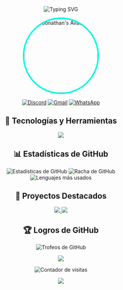 <div align="center">
  <img src="https://readme-typing-svg.herokuapp.com?font=Fira+Code&size=30&duration=3000&pause=1000&color=00F7E1&center=true&vCenter=true&width=435&lines=Hola%2C+soy+Jonathan;Desarrollador+de+Cuba;Bienvenido+a+mi+perfil" alt="Typing SVG" />
</div>

<p align="center">
  <img src="https://avatars.githubusercontent.com/u/167501371?s=400&u=69abc897b1e8083a24053bdea39659a511096f50&v=4" alt="Jonathan's Avatar" style="border-radius: 50%; width: 200px; height: 200px; object-fit: cover; border: 4px solid #00F7E1;">
</p>

<div align="center">
  <a href="https://discord.gg/grjy37fnDB" target="_blank"><img src="https://img.shields.io/badge/-Discord-7289DA?style=for-the-badge&logo=discord&logoColor=white" alt="Discord"></a>
  <a href="mailto:rodrj0184@gmail.com" target="_blank"><img src="https://img.shields.io/badge/-Gmail-D14836?style=for-the-badge&logo=gmail&logoColor=white" alt="Gmail"></a>
  <a href="https://wa.me/qr/45QRAPEZFSQBP1" target="_blank"><img src="https://img.shields.io/badge/-WhatsApp-25D366?style=for-the-badge&logo=whatsapp&logoColor=white" alt="WhatsApp"></a>
</div>

<h2 align="center">🚀 Tecnologías y Herramientas</h2>

<p align="center">
  <img src="https://skillicons.dev/icons?i=angular,discord,gcp,godot,java,js,mysql,nodejs,py,github,aws,ts,sqlite,html,php,css,bots,vercel" />
</p>

<h2 align="center">📊 Estadísticas de GitHub</h2>

<div align="center">
  <img src="https://github-readme-stats.vercel.app/api?username=ItsJhonAlex&show_icons=true&theme=radical" alt="Estadísticas de GitHub" />
  <img src="https://github-readme-streak-stats.herokuapp.com/?user=ItsJhonAlex&theme=radical" alt="Racha de GitHub" />
</div>

<div align="center">
  <img src="https://github-readme-stats.vercel.app/api/top-langs/?username=ItsJhonAlex&layout=compact&theme=radical" alt="Lenguajes más usados" />
</div>

<h2 align="center">🌟 Proyectos Destacados</h2>

<div align="center">
  <!-- Aquí puedes agregar tarjetas de tus proyectos más importantes -->
  <a href="https://github.com/ItsJhonAlex/TatianaBot">
    <img src="https://github-readme-stats.vercel.app/api/pin/?username=ItsJhonAlex&repo=TatianaBot&theme=radical" />
  </a>
  <a href="https://github.com/ItsJhonAlex/tu-proyecto-2">
    <img src="https://github-readme-stats.vercel.app/api/pin/?username=ItsJhonAlex&repo=tu-proyecto-2&theme=radical" />
  </a>
</div>

<h2 align="center">🏆 Logros de GitHub</h2>

<p align="center">
  <img src="https://github-profile-trophy.vercel.app/?username=ItsJhonAlex&theme=darkhub&column=7&margin-w=15&margin-h=15" alt="Trofeos de GitHub" />
</p>

<p align="center">
  <a href="https://count.getloli.com/"><img src="https://count.getloli.com/get/@ItsJhonAlex?theme=gelbooru"/></a>
</p>
  
<div align="center">
  <img src="https://komarev.com/ghpvc/?username=ItsJhonAlex&color=00F7E1&style=flat-square&label=Visitas+al+perfil" alt="Contador de visitas" />
</div>

<p align="center">
  <img src="https://capsule-render.vercel.app/api?type=waving&color=gradient&height=100&section=footer" />
</p>

